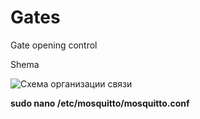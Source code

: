 # Gates

Gate opening control

Shema

![Схема организации связи]()

**sudo nano /etc/mosquitto/mosquitto.conf**
